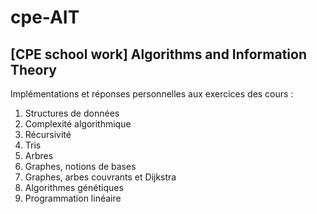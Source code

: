 # cpe-AIT
## [CPE school work] Algorithms and Information Theory
Implémentations et réponses personnelles aux exercices des cours :
1. Structures de données
2. Complexité algorithmique
3. Récursivité
4. Tris
5. Arbres
6. Graphes, notions de bases
7. Graphes, arbes couvrants et Dijkstra
8. Algorithmes génétiques
9. Programmation linéaire

